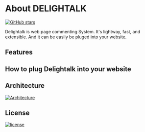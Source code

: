 About DELIGHTALK
================
[![GitHub stars](https://img.shields.io/github/stars/EastmanJian/delightalk.svg)](https://github.com/EastmanJian/delightalk/stargazers)

Delightalk is web page commenting System. It's lightway, fast, and extensible. And it can be easily be pluged into your website.

Features
--------

How to plug Delightalk into your website
----------------------------------------

Architecture
------------
[![Architecture](https://img.shields.io/badge/Architecture-REST-lightgrey.svg)](https://github.com/EastmanJian/delightalk/blob/master/ARCHITECTURE.MD)

License
-------
[![license](https://img.shields.io/github/license/mashape/apistatus.svg)](https://github.com/EastmanJian/delightalk/blob/master/LICENSE)
